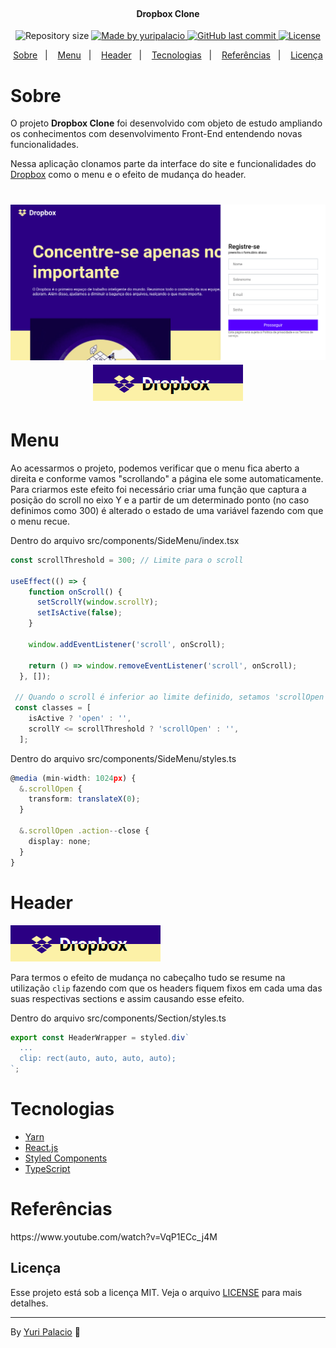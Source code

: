 <h1 align="center">
  <img src="https://cfl.dropboxstatic.com/static/images/index/rebrand/logos/glyphs/glyph_dark_blue.svg" class="DropboxLogo--glyph" alt="" role="presentation">
  <img src="https://cfl.dropboxstatic.com/static/images/index/rebrand/logos/wordmarks/wordmark_black.svg" class="DropboxLogo--wordmark" alt="" role="presentation">
</h1>

<h4 align="center"> 
	Dropbox Clone
</h4>

<p align="center">	
  <img alt="Repository size" src="https://img.shields.io/github/repo-size/yuripalacio/dropbox-clone">

  <a href="https://www.linkedin.com/in/yuripalacio/">
    <img alt="Made by yuripalacio" src="https://img.shields.io/badge/made%20by-Yuri%20Palacio-%2304D361">
  </a>
  
  <a href="https://github.com/yuripalacio/dropbox-clone/commits/master">
    <img alt="GitHub last commit" src="https://img.shields.io/github/last-commit/yuripalacio/dropbox-clone">
  </a>
  
  <a href="https://github.com/yuripalacio/mychat/blob/master/LICENSE">
    <img alt="License" src="https://img.shields.io/badge/license-MIT-brightgreen">
  </a>
</p>

<p align="center">
  <a href="#sobre">Sobre</a>&nbsp;&nbsp;&nbsp;|&nbsp;&nbsp;&nbsp;
  <a href="#menu">Menu</a>&nbsp;&nbsp;&nbsp;|&nbsp;&nbsp;&nbsp;
  <a href="#header">Header</a>&nbsp;&nbsp;&nbsp;|&nbsp;&nbsp;&nbsp;
  <a href="#tecnologias">Tecnologias</a>&nbsp;&nbsp;&nbsp;|&nbsp;&nbsp;&nbsp;
  <a href="#referências">Referências</a>&nbsp;&nbsp;&nbsp;|&nbsp;&nbsp;&nbsp;
  <a href="#licença">Licença</a>
</p>

# Sobre

O projeto **Dropbox Clone** foi desenvolvido com objeto de estudo ampliando os conhecimentos com desenvolvimento Front-End entendendo novas funcionalidades.

Nessa aplicação clonamos parte da interface do site e funcionalidades do [Dropbox](https://www.dropbox.com/pt_BR/) como o menu e o efeito de mudança do header.

<h1 align="center">
  <img alt="main" title="#main" src=".github/project.png">

  <img alt="header" title="#header" src=".github/header.png">
</h1>

# Menu

Ao acessarmos o projeto, podemos verificar que o menu fica aberto a direita e conforme vamos "scrollando" a página ele some automaticamente.
Para criarmos este efeito foi necessário criar uma função que captura a posição do scroll no eixo Y e a partir de um determinado ponto (no caso definimos como 300) é alterado o estado de uma variável fazendo com que o menu recue.

Dentro do arquivo src/components/SideMenu/index.tsx
``` typescript
const scrollThreshold = 300; // Limite para o scroll

useEffect(() => {
    function onScroll() {
      setScrollY(window.scrollY);
      setIsActive(false);
    }

    window.addEventListener('scroll', onScroll);

    return () => window.removeEventListener('scroll', onScroll);
  }, []);
 
 // Quando o scroll é inferior ao limite definido, setamos 'scrollOpen' a classe
 const classes = [
    isActive ? 'open' : '',
    scrollY <= scrollThreshold ? 'scrollOpen' : '',
  ];
```

Dentro do arquivo src/components/SideMenu/styles.ts
``` typescript
@media (min-width: 1024px) {
  &.scrollOpen {
    transform: translateX(0);
  }

  &.scrollOpen .action--close {
    display: none;
  }
}
```

# Header

<img alt="header" title="#header" src=".github/header.png">

Para termos o efeito de mudança no cabeçalho tudo se resume na utilização `clip` fazendo com que os headers fiquem fixos em cada uma das suas respectivas sections e assim causando esse efeito.

Dentro do arquivo src/components/Section/styles.ts
``` typescript
export const HeaderWrapper = styled.div`
  ...
  clip: rect(auto, auto, auto, auto);
`;
```

# Tecnologias

- [Yarn](https://yarnpkg.com/)
- [React.js](https://pt-br.reactjs.org/)
- [Styled Components](https://styled-components.com/)
- [TypeScript](https://www.typescriptlang.org/)

# Referências

<p>
  https://www.youtube.com/watch?v=VqP1ECc_j4M
<p>

## Licença

Esse projeto está sob a licença MIT. Veja o arquivo <a href="https://github.com/yuripalacio/dropbox-clone/blob/master/LICENSE">LICENSE</a> para mais detalhes.

<hr />

By [Yuri Palacio](https://www.linkedin.com/in/yuri-palacio/) :wave:
